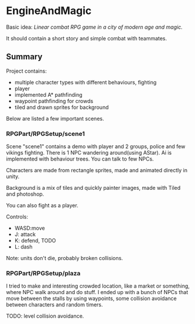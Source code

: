 # EngineAndMagic
Basic idea: *Linear combat RPG game in a city of modern age and magic.*

It should contain a short story and simple combat with teammates.

## Summary
Project contains:
- multiple character types with different behaviours, fighting
- player
- implemented A* pathfinding
- waypoint pathfinding for crowds
- tiled and drawn sprites for background

Below are listed a few important scenes.

### RPGPart/RPGSetup/scene1

Scene "scene1" contains a demo with player and 2 groups, police and few vikings fighting. There is 1 NPC wandering around(using AStar).
Ai is implemented with behaviour trees.
You can talk to few NPCs.


Characters are made from rectangle sprites, made and animated directly in unity.

Background is a mix of tiles and quickly painter images, made with Tiled and photoshop.

You can also fight as a player.

Controls:
- WASD:move
- J: attack
- K: defend, TODO
- L: dash


Note: units don't die, probably broken collisions.


### RPGPart/RPGSetup/plaza

I tried to make and interesting crowded location, like a market or something, where NPC walk around and do stuff.
I ended up with a bunch of NPCs that move between the stalls by using waypoints, some collision avoidance between characters and random timers. 

TODO: level collision avoidance.
